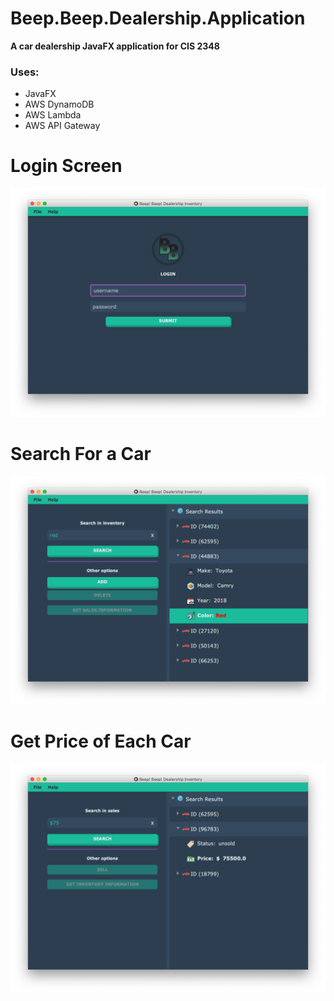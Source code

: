 # Beep.Beep.Dealership.Application
**A car dealership JavaFX application for CIS 2348**

### Uses:
+ JavaFX 
+ AWS DynamoDB
+ AWS Lambda
+ AWS API Gateway

Login Screen
======
![alt text](front_window.png "first UI of application")


Search For a Car
======
![alt text](search_results.png "split screen with search results")

Get Price of Each Car
======
![alt text](price_window.png "price of a car in search results")
